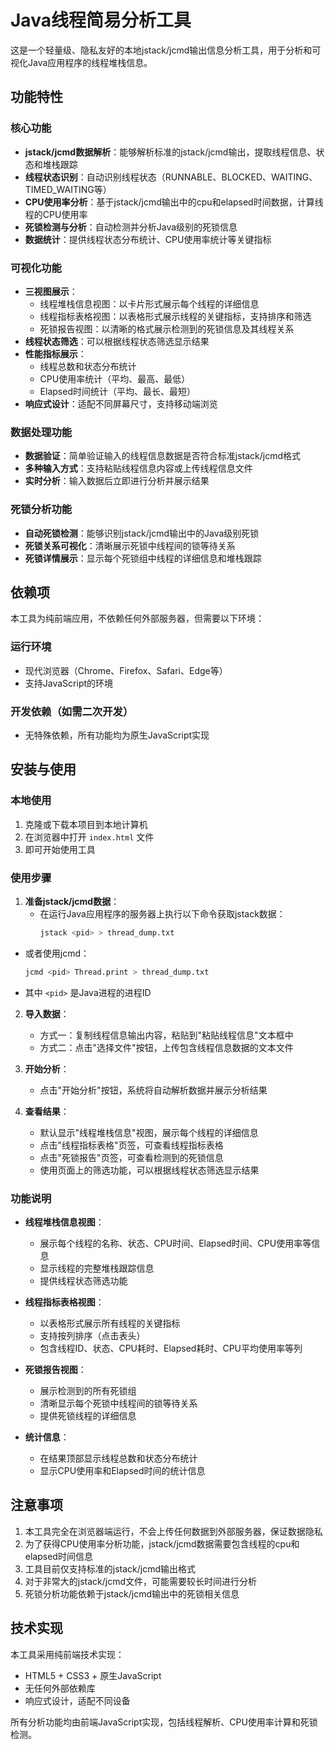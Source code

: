 # Java线程简易分析工具

这是一个轻量级、隐私友好的本地jstack/jcmd输出信息分析工具，用于分析和可视化Java应用程序的线程堆栈信息。

## 功能特性

### 核心功能
- **jstack/jcmd数据解析**：能够解析标准的jstack/jcmd输出，提取线程信息、状态和堆栈跟踪
- **线程状态识别**：自动识别线程状态（RUNNABLE、BLOCKED、WAITING、TIMED_WAITING等）
- **CPU使用率分析**：基于jstack/jcmd输出中的cpu和elapsed时间数据，计算线程的CPU使用率
- **死锁检测与分析**：自动检测并分析Java级别的死锁信息
- **数据统计**：提供线程状态分布统计、CPU使用率统计等关键指标

### 可视化功能
- **三视图展示**：
  - 线程堆栈信息视图：以卡片形式展示每个线程的详细信息
  - 线程指标表格视图：以表格形式展示线程的关键指标，支持排序和筛选
  - 死锁报告视图：以清晰的格式展示检测到的死锁信息及其线程关系
- **线程状态筛选**：可以根据线程状态筛选显示结果
- **性能指标展示**：
  - 线程总数和状态分布统计
  - CPU使用率统计（平均、最高、最低）
  - Elapsed时间统计（平均、最长、最短）
- **响应式设计**：适配不同屏幕尺寸，支持移动端浏览

### 数据处理功能
- **数据验证**：简单验证输入的线程信息数据是否符合标准jstack/jcmd格式
- **多种输入方式**：支持粘贴线程信息内容或上传线程信息文件
- **实时分析**：输入数据后立即进行分析并展示结果

### 死锁分析功能
- **自动死锁检测**：能够识别jstack/jcmd输出中的Java级别死锁
- **死锁关系可视化**：清晰展示死锁中线程间的锁等待关系
- **死锁详情展示**：显示每个死锁组中线程的详细信息和堆栈跟踪

## 依赖项

本工具为纯前端应用，不依赖任何外部服务器，但需要以下环境：

### 运行环境
- 现代浏览器（Chrome、Firefox、Safari、Edge等）
- 支持JavaScript的环境

### 开发依赖（如需二次开发）
- 无特殊依赖，所有功能均为原生JavaScript实现

## 安装与使用

### 本地使用
1. 克隆或下载本项目到本地计算机
2. 在浏览器中打开 `index.html` 文件
3. 即可开始使用工具

### 使用步骤
1. **准备jstack/jcmd数据**：
   - 在运行Java应用程序的服务器上执行以下命令获取jstack数据：
     ```bash
     jstack <pid> > thread_dump.txt
     ```
  - 或者使用jcmd：
     ```bash
     jcmd <pid> Thread.print > thread_dump.txt
     ```
   - 其中 `<pid>` 是Java进程的进程ID

2. **导入数据**：
   - 方式一：复制线程信息输出内容，粘贴到"粘贴线程信息"文本框中
   - 方式二：点击"选择文件"按钮，上传包含线程信息数据的文本文件

3. **开始分析**：
   - 点击"开始分析"按钮，系统将自动解析数据并展示分析结果

4. **查看结果**：
   - 默认显示"线程堆栈信息"视图，展示每个线程的详细信息
   - 点击"线程指标表格"页签，可查看线程指标表格
   - 点击"死锁报告"页签，可查看检测到的死锁信息
   - 使用页面上的筛选功能，可以根据线程状态筛选显示结果

### 功能说明
- **线程堆栈信息视图**：
  - 展示每个线程的名称、状态、CPU时间、Elapsed时间、CPU使用率等信息
  - 显示线程的完整堆栈跟踪信息
  - 提供线程状态筛选功能

- **线程指标表格视图**：
  - 以表格形式展示所有线程的关键指标
  - 支持按列排序（点击表头）
  - 包含线程ID、状态、CPU耗时、Elapsed耗时、CPU平均使用率等列

- **死锁报告视图**：
  - 展示检测到的所有死锁组
  - 清晰显示每个死锁中线程间的锁等待关系
  - 提供死锁线程的详细信息

- **统计信息**：
  - 在结果顶部显示线程总数和状态分布统计
  - 显示CPU使用率和Elapsed时间的统计信息

## 注意事项

1. 本工具完全在浏览器端运行，不会上传任何数据到外部服务器，保证数据隐私
2. 为了获得CPU使用率分析功能，jstack/jcmd数据需要包含线程的cpu和elapsed时间信息
3. 工具目前仅支持标准的jstack/jcmd输出格式
4. 对于非常大的jstack/jcmd文件，可能需要较长时间进行分析
5. 死锁分析功能依赖于jstack/jcmd输出中的死锁相关信息

## 技术实现

本工具采用纯前端技术实现：
- HTML5 + CSS3 + 原生JavaScript
- 无任何外部依赖库
- 响应式设计，适配不同设备

所有分析功能均由前端JavaScript实现，包括线程解析、CPU使用率计算和死锁检测。